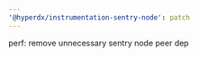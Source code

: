 ```yaml
---
'@hyperdx/instrumentation-sentry-node': patch
---
```


perf: remove unnecessary sentry node peer dep

